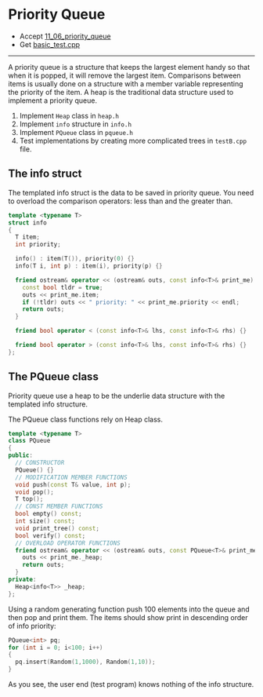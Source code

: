 # Priority Queue

- Accept [11_06_priority_queue](https://classroom.github.com/a/Ufo-GSTI)
- Get [basic_test.cpp](basic_test.cpp)

---

A priority queue is a structure that keeps the largest element handy so that when it is popped, it will remove the largest item. Comparisons between items is usually done on a structure with a member variable representing the priority of the item. A heap is the traditional data structure used to implement a priority queue.

1. Implement `Heap` class in `heap.h`
2. Implement `info` structure in `info.h`
3. Implement `PQueue` class in `pqueue.h`
4. Test implementations by creating more complicated trees in `testB.cpp` file.


## The info struct

The templated info struct is the data to be saved in priority queue. You need to overload the comparison operators: less than and the greater than.

```cpp
template <typename T>
struct info
{
  T item;
  int priority;

  info() : item(T()), priority(0) {}
  info(T i, int p) : item(i), priority(p) {}

  friend ostream& operator << (ostream& outs, const info<T>& print_me) {
    const bool tldr = true;
    outs << print_me.item;
    if (!tldr) outs << " priority: " << print_me.priority << endl;
    return outs;
  }

  friend bool operator < (const info<T>& lhs, const info<T>& rhs) {}

  friend bool operator > (const info<T>& lhs, const info<T>& rhs) {}
};
```

## The PQueue class

Priority queue use a heap to be the underlie data structure with the templated info structure.

The PQueue class functions rely on Heap class.

```cpp
template <typename T>
class PQueue
{
public:
  // CONSTRUCTOR
  PQueue() {}
  // MODIFICATION MEMBER FUNCTIONS
  void push(const T& value, int p);
  void pop();
  T top();
  // CONST MEMBER FUNCTIONS
  bool empty() const;
  int size() const;
  void print_tree() const;
  bool verify() const;
  // OVERLOAD OPERATOR FUNCTIONS
  friend ostream& operator << (ostream& outs, const PQueue<T>& print_me) {
    outs << print_me._heap;
    return outs;
  }
private:
  Heap<info<T>> _heap;
};
```

Using a random generating function push 100 elements into the queue and then pop and print them. The items should show print in descending order of info priority:

```cpp
PQueue<int> pq;
for (int i = 0; i<100; i++)
{
  pq.insert(Random(1,1000), Random(1,10));
}
```

As you see, the user end (test program) knows nothing of the info structure.
